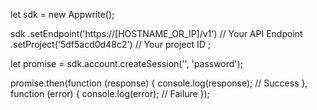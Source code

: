 let sdk = new Appwrite();

sdk
    .setEndpoint('https://[HOSTNAME_OR_IP]/v1') // Your API Endpoint
    .setProject('5df5acd0d48c2') // Your project ID
;

let promise = sdk.account.createSession('', 'password');

promise.then(function (response) {
    console.log(response); // Success
}, function (error) {
    console.log(error); // Failure
});